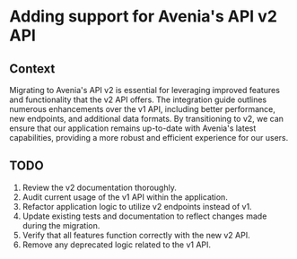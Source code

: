 # Adding support for Avenia's API v2 API

## Context
Migrating to Avenia's API v2 is essential for leveraging improved features and functionality that the v2 API offers. The integration guide outlines numerous enhancements over the v1 API, including better performance, new endpoints, and additional data formats. By transitioning to v2, we can ensure that our application remains up-to-date with Avenia's latest capabilities, providing a more robust and efficient experience for our users.

## TODO
1. Review the v2 documentation thoroughly.
2. Audit current usage of the v1 API within the application.
3. Refactor application logic to utilize v2 endpoints instead of v1.
4. Update existing tests and documentation to reflect changes made during the migration.
5. Verify that all features function correctly with the new v2 API.
6. Remove any deprecated logic related to the v1 API.